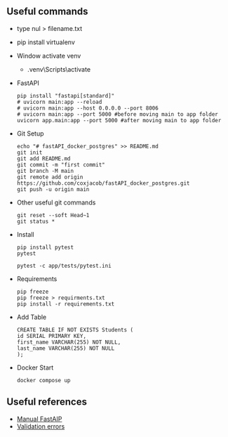 
## Useful commands
* type nul > filename.txt
* pip install virtualenv
* Window activate venv
    * .venv\Scripts\activate
* FastAPI
    ```
    pip install "fastapi[standard]"
    # uvicorn main:app --reload
    # uvicorn main:app --host 0.0.0.0 --port 8006
    # uvicorn main:app --port 5000 #before moving main to app folder
    uvicorn app.main:app --port 5000 #after moving main to app folder
    ```

* Git Setup

    ```
    echo "# fastAPI_docker_postgres" >> README.md
    git init
    git add README.md
    git commit -m "first commit"
    git branch -M main
    git remote add origin https://github.com/coxjacob/fastAPI_docker_postgres.git
    git push -u origin main
    ```

* Other useful git commands
    ```
    git reset --soft Head~1
    git status *
    ```
* Install
    ```
    pip install pytest
    pytest

    pytest -c app/tests/pytest.ini
    ```
* Requirements
    ```
    pip freeze
    pip freeze > requirments.txt
    pip install -r requirements.txt
    ```

* Add Table
    ```
    CREATE TABLE IF NOT EXISTS Students (
    id SERIAL PRIMARY KEY,
    first_name VARCHAR(255) NOT NULL,
    last_name VARCHAR(255) NOT NULL
    );
    ```

* Docker Start
    ```
    docker compose up
    ```

## Useful references
* [Manual FastAIP](https://fastapi.tiangolo.com/deployment/manually/#server-machine-and-server-program)
* [Validation errors](https://docs.pydantic.dev/2.11/errors/validation_errors/#missing)